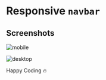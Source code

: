 # Responsive `navbar`

## Screenshots

![mobile](./screensshots/mobile.png)

![desktop](./screensshots/desktop.png)


Happy Coding 🔥 
